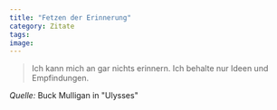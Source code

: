```yaml
---
title: "Fetzen der Erinnerung"
category: Zitate
tags: 
image: 
---
```



> Ich kann mich an gar nichts erinnern. Ich behalte nur Ideen und Empfindungen.


*Quelle:* Buck Mulligan in "Ulysses"